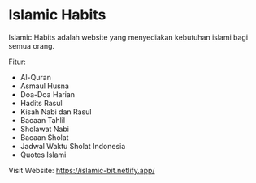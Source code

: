 # Islamic Habits
Islamic Habits adalah website yang menyediakan kebutuhan islami bagi semua orang.

Fitur:
* Al-Quran
* Asmaul Husna
* Doa-Doa Harian
* Hadits Rasul
* Kisah Nabi dan Rasul
* Bacaan Tahlil
* Sholawat Nabi
* Bacaan Sholat
* Jadwal Waktu Sholat Indonesia
* Quotes Islami

Visit Website: https://islamic-bit.netlify.app/
